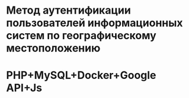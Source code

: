 Метод аутентификации пользователей информационных систем по географическому местоположению
===================================
PHP+MySQL+Docker+Google API+Js
===================================
